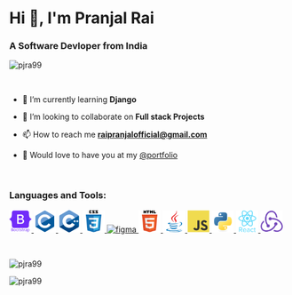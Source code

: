 <h1>Hi 👋, I'm Pranjal Rai</h1>
<h3>A Software Devloper from India</h3>

<p> <img src="https://komarev.com/ghpvc/?username=pjra99&label=Profile%20views&color=0e75b6&style=flat" alt="pjra99" /> </p>

<!-- <p> <a href="https://github.com/ryo-ma/github-profile-trophy"><img src="https://github-profile-trophy.vercel.app/?username=pjra99" alt="pjra99" /></a> </p> -->
<br />

- 🌱 I’m currently learning **Django**

- 👯 I’m looking to collaborate on **Full stack Projects**

- 📫 How to reach me **raipranjalofficial@gmail.com**

- 🚀 Would love to have you at my [@portfolio](https://pjra99.netlify.app/)
<!-- - ⚡ Fun fact **I can play guitar a sing to give you some headache.** -->

<br />

<h3>Languages and Tools:</h3>
<p> <a href="https://getbootstrap.com" target="_blank"> <img src="https://raw.githubusercontent.com/devicons/devicon/master/icons/bootstrap/bootstrap-plain-wordmark.svg" alt="bootstrap" width="40" height="40"/> </a> <a href="https://www.cprogramming.com/" target="_blank"> <img src="https://raw.githubusercontent.com/devicons/devicon/master/icons/c/c-original.svg" alt="c" width="40" height="40"/> </a> <a href="https://www.w3schools.com/cpp/" target="_blank"> <img src="https://raw.githubusercontent.com/devicons/devicon/master/icons/cplusplus/cplusplus-original.svg" alt="cplusplus" width="40" height="40"/> </a> <a href="https://www.w3schools.com/css/" target="_blank"> <img src="https://raw.githubusercontent.com/devicons/devicon/master/icons/css3/css3-original-wordmark.svg" alt="css3" width="40" height="40"/> </a> <a href="https://www.figma.com/" target="_blank"> <img src="https://www.vectorlogo.zone/logos/figma/figma-icon.svg" alt="figma" width="40" height="40"/> </a> <a href="https://www.w3.org/html/" target="_blank"> <img src="https://raw.githubusercontent.com/devicons/devicon/master/icons/html5/html5-original-wordmark.svg" alt="html5" width="40" height="40"/> </a> <a href="https://www.java.com" target="_blank"> <img src="https://raw.githubusercontent.com/devicons/devicon/master/icons/java/java-original.svg" alt="java" width="40" height="40"/> </a> <a href="https://developer.mozilla.org/en-US/docs/Web/JavaScript" target="_blank"> <img src="https://raw.githubusercontent.com/devicons/devicon/master/icons/javascript/javascript-original.svg" alt="javascript" width="40" height="40"/> </a> <a href="https://www.python.org" target="_blank"> <img src="https://raw.githubusercontent.com/devicons/devicon/master/icons/python/python-original.svg" alt="python" width="40" height="40"/> </a> <a href="https://reactjs.org/" target="_blank"> <img src="https://raw.githubusercontent.com/devicons/devicon/master/icons/react/react-original-wordmark.svg" alt="react" width="40" height="40"/> </a> <a href="https://redux.js.org" target="_blank"> <img src="https://raw.githubusercontent.com/devicons/devicon/master/icons/redux/redux-original.svg" alt="redux" width="40" height="40"/> </a> </p>
<br />
<p><img src="https://github-readme-stats.vercel.app/api/top-langs?username=pjra99&show_icons=true&locale=en&layout=compact" alt="pjra99" /></p>

<p><img src="https://github-readme-stats.vercel.app/api?username=pjra99&show_icons=true&locale=en" alt="pjra99" /></p>

<!-- <p><img src="https://github-readme-streak-stats.herokuapp.com/?user=pjra99&" alt="pjra99" /></p> -->
